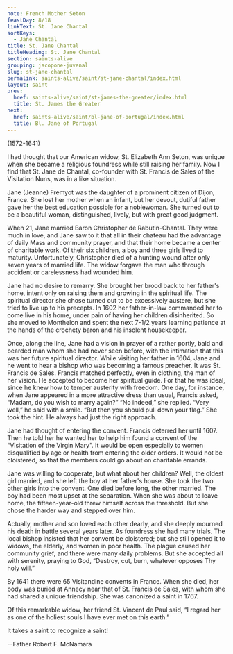 ```yaml
---
note: French Mother Seton
feastDay: 8/18
linkText: St. Jane Chantal
sortKeys:
  - Jane Chantal
title: St. Jane Chantal
titleHeading: St. Jane Chantal
section: saints-alive
grouping: jacopone-juvenal
slug: st-jane-chantal
permalink: saints-alive/saint/st-jane-chantal/index.html
layout: saint
prev:
  href: saints-alive/saint/st-james-the-greater/index.html
  title: St. James the Greater
next:
  href: saints-alive/saint/bl-jane-of-portugal/index.html
  title: Bl. Jane of Portugal
---
```

(1572-1641)

I had thought that our American widow, St. Elizabeth Ann Seton, was unique when she became a religious foundress while still raising her family. Now I find that St. Jane de Chantal, co-founder with St. Francis de Sales of the Visitation Nuns, was in a like situation.

Jane (Jeanne) Fremyot was the daughter of a prominent citizen of Dijon, France. She lost her mother when an infant, but her devout, dutiful father gave her the best education possible for a noblewoman. She turned out to be a beautiful woman, distinguished, lively, but with great good judgment.

When 21, Jane married Baron Christopher de Rabutin-Chantal. They were much in love, and Jane saw to it that all in their chateau had the advantage of daily Mass and community prayer, and that their home became a center of charitable work. Of their six children, a boy and three girls lived to maturity. Unfortunately, Christopher died of a hunting wound after only seven years of married life. The widow forgave the man who through accident or carelessness had wounded him.

Jane had no desire to remarry. She brought her brood back to her father's home, intent only on raising them and growing in the spiritual life. The spiritual director she chose turned out to be excessively austere, but she tried to live up to his precepts. In 1602 her father-in-law commanded her to come live in his home, under pain of having her children disinherited. So she moved to Monthelon and spent the next 7-1/2 years learning patience at the hands of the crochety baron and his insolent housekeeper.

Once, along the line, Jane had a vision in prayer of a rather portly, bald and bearded man whom she had never seen before, with the intimation that this was her future spiritual director. While visiting her father in 1604, Jane and he went to hear a bishop who was becoming a famous preacher. It was St. Francis de Sales. Francis matched perfectly, even in clothing, the man of her vision. He accepted to become her spiritual guide. For that he was ideal, since he knew how to temper austerity with freedom. One day, for instance, when Jane appeared in a more attractive dress than usual, Francis asked, “Madam, do you wish to marry again?” “No indeed,” she replied. “Very well,” he said with a smile. “But then you should pull down your flag.” She took the hint. He always had just the right approach.

Jane had thought of entering the convent. Francis deterred her until 1607. Then he told her he wanted her to help him found a convent of the “Visitation of the Virgin Mary”. It would be open especially to women disqualified by age or health from entering the older orders. It would not be cloistered, so that the members could go about on charitable errands.

Jane was willing to cooperate, but what about her children? Well, the oldest girl married, and she left the boy at her father's house. She took the two other girls into the convent. One died before long, the other married. The boy had been most upset at the separation. When she was about to leave home, the fifteen-year-old threw himself across the threshold. But she chose the harder way and stepped over him.

Actually, mother and son loved each other dearly, and she deeply mourned his death in battle several years later. As foundress she had many trials. The local bishop insisted that her convent be cloistered; but she still opened it to widows, the elderly, and women in poor health. The plague caused her community grief, and there were many daily problems. But she accepted all with serenity, praying to God, “Destroy, cut, burn, whatever opposes Thy holy will.”

By 1641 there were 65 Visitandine convents in France. When she died, her body was buried at Annecy near that of St. Francis de Sales, with whom she had shared a unique friendship. She was canonized a saint in 1767.

Of this remarkable widow, her friend St. Vincent de Paul said, “I regard her as one of the holiest souls I have ever met on this earth.”

It takes a saint to recognize a saint!

\--Father Robert F. McNamara